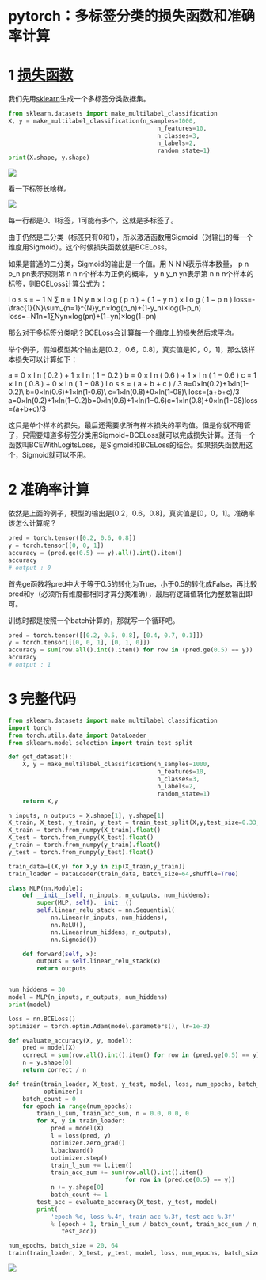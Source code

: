 # pytorch：多标签分类的损失函数和准确率计算

# 1 [损失函数](https://so.csdn.net/so/search?q=损失函数&spm=1001.2101.3001.7020)

我们先用[sklearn](https://so.csdn.net/so/search?q=sklearn&spm=1001.2101.3001.7020)生成一个多标签分类数据集。

```Python
from sklearn.datasets import make_multilabel_classification
X, y = make_multilabel_classification(n_samples=1000,
                                          n_features=10,
                                          n_classes=3,
                                          n_labels=2,
                                          random_state=1)
print(X.shape, y.shape)
```

![](https://fjjwhjwd3p.feishu.cn/space/api/box/stream/download/asynccode/?code=NGYxNzVmZTI1NDY2Mjc3NjdmMjg4M2Q5M2MzNDc5NWZfQ0QxdmdqMGhSTVY5VEx5cGM4ekhteWFzRGlXUUpFZkNfVG9rZW46Ym94Y25yeTVkNmpNZkRSRUptd1psYmdmWGNlXzE2NTg2ODI4NTg6MTY1ODY4NjQ1OF9WNA)

 看一下标签长啥样。

![](https://fjjwhjwd3p.feishu.cn/space/api/box/stream/download/asynccode/?code=N2JmMGY3OTY0OTZhNmQwODczYzI4ZDA3NmVlMzUzMjlfZ2RUU3JiNWNNeFk0S2hJN09MejE5QmNCSHdESHRqR05fVG9rZW46Ym94Y24xMkpZZWxWMEtjQm1OYWNQT0RLd2lkXzE2NTg2ODI4NTg6MTY1ODY4NjQ1OF9WNA)

 每一行都是0、1标签，1可能有多个，这就是多标签了。

 由于仍然是二分类（标签只有0和1），所以激活函数用Sigmoid（对输出的每一个维度用Sigmoid）。这个时候损失函数就是BCELoss。

 如果是普通的二分类，Sigmoid的输出是一个值。用 N N N表示样本数量， p n p_n pn表示预测第 n n n个样本为正例的概率， y n y_n yn表示第 n n n个样本的标签，则BCELoss计算公式为：

 l o s s = − 1 N ∑ n = 1 N y n × l o g ( p n ) + ( 1 − y n ) × l o g ( 1 − p n ) loss=-\frac{1}{N}\sum_{n=1}^{N}y_n×log(p_n)+(1-y_n)×log(1-p_n) loss=−N1n=1∑Nyn×log(pn)+(1−yn)×log(1−pn)

 那么对于多标签分类呢？BCELoss会计算每一个维度上的损失然后求平均。

 举个例子，假如模型某个输出是[0.2，0.6，0.8]，真实值是[0，0，1]，那么该样本损失可以计算如下：

 a = 0 × l n ( 0.2 ) + 1 × l n ( 1 − 0.2 ) b = 0 × l n ( 0.6 ) + 1 × l n ( 1 − 0.6 ) c = 1 × l n ( 0.8 ) + 0 × l n ( 1 − 08 ) l o s s = ( a + b + c ) / 3 a=0×ln(0.2)+1×ln(1-0.2)\\ b=0×ln(0.6)+1×ln(1-0.6)\\ c=1×ln(0.8)+0×ln(1-08)\\ loss=(a+b+c)/3 a=0×ln(0.2)+1×ln(1−0.2)b=0×ln(0.6)+1×ln(1−0.6)c=1×ln(0.8)+0×ln(1−08)loss=(a+b+c)/3

 这只是单个样本的损失，最后还需要求所有样本损失的平均值。但是你就不用管了，只需要知道多标签分类用Sigmoid+BCELoss就可以完成损失计算。还有一个函数叫BCEWithLogitsLoss，是Sigmoid和BCELoss的结合。如果损失函数用这个，Sigmoid就可以不用。

# 2 准确率计算

依然是上面的例子，模型的输出是[0.2，0.6，0.8]，真实值是[0，0，1]。准确率该怎么计算呢？

```Python
pred = torch.tensor([0.2, 0.6, 0.8])
y = torch.tensor([0, 0, 1])
accuracy = (pred.ge(0.5) == y).all().int().item()
accuracy
# output : 0
```

首先ge函数将pred中大于等于0.5的转化为True，小于0.5的转化成False，再比较pred和y（必须所有维度都相同才算分类准确），最后将逻辑值转化为整数输出即可。

 训练时都是按照一个batch计算的，那就写一个循环吧。

```Python
pred = torch.tensor([[0.2, 0.5, 0.8], [0.4, 0.7, 0.1]])
y = torch.tensor([[0, 0, 1], [0, 1, 0]])
accuracy = sum(row.all().int().item() for row in (pred.ge(0.5) == y))
accuracy
# output : 1
```

# 3 完整代码

```Python
from sklearn.datasets import make_multilabel_classification
import torch
from torch.utils.data import DataLoader
from sklearn.model_selection import train_test_split

def get_dataset():
    X, y = make_multilabel_classification(n_samples=1000,
                                          n_features=10,
                                          n_classes=3,
                                          n_labels=2,
                                          random_state=1)
    return X,y

n_inputs, n_outputs = X.shape[1], y.shape[1]
X_train, X_test, y_train, y_test = train_test_split(X,y,test_size=0.33,random_state=42)
X_train = torch.from_numpy(X_train).float()
X_test = torch.from_numpy(X_test).float()
y_train = torch.from_numpy(y_train).float()
y_test = torch.from_numpy(y_test).float()

train_data=[(X,y) for X,y in zip(X_train,y_train)]
train_loader = DataLoader(train_data, batch_size=64,shuffle=True)

class MLP(nn.Module):
    def __init__(self, n_inputs, n_outputs, num_hiddens):
        super(MLP, self).__init__()
        self.linear_relu_stack = nn.Sequential(
            nn.Linear(n_inputs, num_hiddens),
            nn.ReLU(),
            nn.Linear(num_hiddens, n_outputs), 
            nn.Sigmoid())

    def forward(self, x):
        outputs = self.linear_relu_stack(x)
        return outputs


num_hiddens = 30
model = MLP(n_inputs, n_outputs, num_hiddens)
print(model)

loss = nn.BCELoss()
optimizer = torch.optim.Adam(model.parameters(), lr=1e-3)

def evaluate_accuracy(X, y, model):
    pred = model(X)
    correct = sum(row.all().int().item() for row in (pred.ge(0.5) == y))
    n = y.shape[0]
    return correct / n

def train(train_loader, X_test, y_test, model, loss, num_epochs, batch_size,
          optimizer):
    batch_count = 0
    for epoch in range(num_epochs):
        train_l_sum, train_acc_sum, n = 0.0, 0.0, 0
        for X, y in train_loader:
            pred = model(X)
            l = loss(pred, y)
            optimizer.zero_grad()
            l.backward()
            optimizer.step()
            train_l_sum += l.item()
            train_acc_sum += sum(row.all().int().item()
                                 for row in (pred.ge(0.5) == y))
            n += y.shape[0]
            batch_count += 1
        test_acc = evaluate_accuracy(X_test, y_test, model)
        print(
            'epoch %d, loss %.4f, train acc %.3f, test acc %.3f'
            % (epoch + 1, train_l_sum / batch_count, train_acc_sum / n,
               test_acc))

num_epochs, batch_size = 20, 64
train(train_loader, X_test, y_test, model, loss, num_epochs, batch_size,optimizer)
```

![](https://fjjwhjwd3p.feishu.cn/space/api/box/stream/download/asynccode/?code=NmE4YTc0NTQyZWU2ZWRiZThlMGRjOGU3ZGQ4NzUyZDVfN2h6ZGFyeWhoWFNGQWRkWHpmWEx5dG9pTE5sYWVQQmVfVG9rZW46Ym94Y25lVTZDY29kemEwclV2Wk1HWEh0cEZnXzE2NTg2ODI4NTg6MTY1ODY4NjQ1OF9WNA)
